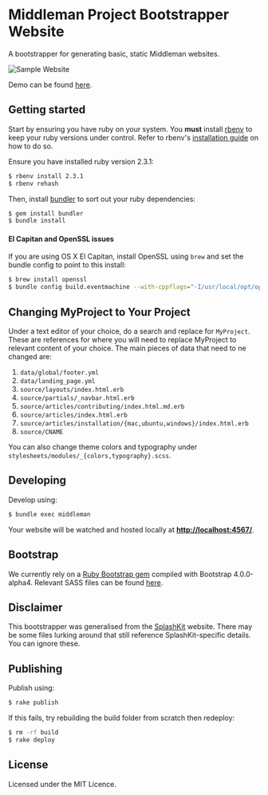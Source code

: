# Middleman Project Bootstrapper Website

A bootstrapper for generating basic, static Middleman websites.

![Sample Website](https://i.imgur.com/OLwEw2G.png)

Demo can be found [here](http://alexcu.github.io/middleman-bootstrapper).

## Getting started

Start by ensuring you have ruby on your system. You **must** install [rbenv](https://github.com/rbenv/rbenv) to keep your ruby versions under control. Refer to rbenv's [installation guide](https://github.com/rbenv/rbenv#installation) on how to do so.

Ensure you have installed ruby version 2.3.1:

```bash
$ rbenv install 2.3.1
$ rbenv rehash
```

Then, install [bundler](http://bundler.io) to sort out your ruby dependencies:

```bash
$ gem install bundler
$ bundle install
```

#### El Capitan and OpenSSL issues

If you are using OS X El Capitan, install OpenSSL using `brew` and set the bundle
config to point to this install:

```bash
$ brew install openssl
$ bundle config build.eventmachine --with-cppflags="-I/usr/local/opt/openssl/include -L/usr/local/opt/openssl/lib"
```

## Changing MyProject to Your Project

Under a text editor of your choice, do a search and replace for `MyProject`. These are references for where you will need to replace MyProject to relevant content of your choice. The main pieces of data that need to ne changed are:

1. `data/global/footer.yml`
1. `data/landing_page.yml`
1. `source/layouts/index.html.erb`
1. `source/partials/_navbar.html.erb`
1. `source/articles/contributing/index.html.md.erb`
1. `source/articles/index.html.erb`
1. `source/articles/installation/{mac,ubuntu,windows}/index.html.erb`
1. `source/CNAME`

You can also change theme colors and typography under `stylesheets/modules/_{colors,typography}.scss`.

## Developing

Develop using:

```bash
$ bundle exec middleman
```

Your website will be watched and hosted locally at **[http://localhost:4567/](http://localhost:4567/)**.

## Bootstrap

We currently rely on a [Ruby Bootstrap gem](https://github.com/twbs/bootstrap-rubygem/tree/v4.0.0.alpha4) compiled with Bootstrap 4.0.0-alpha4.
Relevant SASS files can be found [here](https://github.com/twbs/bootstrap-rubygem/tree/v4.0.0.alpha4/assets/stylesheets).

## Disclaimer

This bootstrapper was generalised from the [SplashKit](https://github.com/splashkit/splashkit.io) website. There may be some files lurking around that still reference SplashKit-specific details. You can ignore these.

## Publishing

Publish using:

```bash
$ rake publish
```

If this fails, try rebuilding the build folder from scratch then redeploy:

```bash
$ rm -rf build
$ rake deploy
```

## License

Licensed under the MIT Licence.
